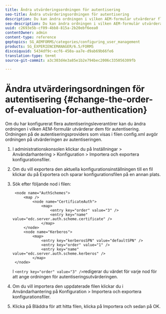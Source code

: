 ```yaml
---
title: Ändra utvärderingsordningen för autentisering
seo-title: Ändra utvärderingsordningen för autentisering
description: Du kan ändra ordningen i vilken AEM-formulär utvärderar flera autentiseringsleverantörer.
seo-description: Du kan ändra ordningen i vilken AEM-formulär utvärderar flera autentiseringsleverantörer.
uuid: c2693e5b-cf09-4bb8-815a-2b20ebf6eea0
contentOwner: admin
content-type: reference
geptopics: SG_AEMFORMS/categories/configuring_user_management
products: SG_EXPERIENCEMANAGER/6.5/FORMS
discoiquuid: 5434df9c-ecf6-450a-aa7e-d9ab69b66fe6
translation-type: tm+mt
source-git-commit: a3c303d4e3a85e1b2e794bec2006c335056309fb

---
```



# Ändra utvärderingsordningen för autentisering {#change-the-order-of-evaluation-for-authentication}

Om du har konfigurerat flera autentiseringsleverantörer kan du ändra ordningen i vilken AEM-formulär utvärderar dem för autentisering. Ordningen på de autentiseringsproviders som visas i filen config.xml avgör ordningen på utvärderingen av autentiseringen.

1. I administrationskonsolen klickar du på Inställningar > Användarhantering > Konfiguration > Importera och exportera konfigurationsfiler.
1. Om du vill exportera den aktuella konfigurationsinställningen till en fil klickar du på Exportera och sparar konfigurationsfilen på en annan plats.
1. Sök efter följande nod i filen:

   ```as3
    <node name="AuthSchemes">
        <map />
            <node name="CertificateAuth">
                <map>
                    <entry key="order" value="3" />
                    <entry key="name" value="edc.server.auth.scheme.certificate" />
                </map>
        </node>
        <node name="Kerberos">
            <map>
                <entry key="kerberosSPN" value="defaultSPN" />
                <entry key="order" value="1" />
                <entry key="name" value="edc.server.auth.scheme.kerberos" />
            </map>
    </node>
   ```

   I `<entry key="order" value="3" />`redigerar du värdet för varje nod för att ange ordningen för autentiseringsutvärderingen.

1. Om du vill importera den uppdaterade filen klickar du i Användarhantering på Konfiguration > Importera och exportera konfigurationsfiler.
1. Klicka på Bläddra för att hitta filen, klicka på Importera och sedan på OK.

